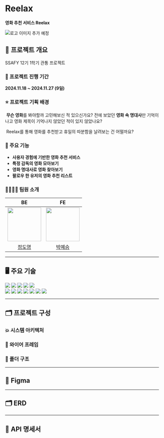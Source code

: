 # Reelax

**영화 추천 서비스 Reelax**

<img src="" alt="로고 이미지 추가 예정">



## 🎯 프로젝트 개요

SSAFY 12기 1학기 관통 프로젝트

### 📆 프로젝트 진행 기간

**2024.11.18 ~ 2024.11.27 (9일)**

### ⭐ 프로젝트 기획 배경

&nbsp;**무슨 영화**를 봐야할까 고민해보신 적 있으신가요? 전에 보았던 **영화 속 명대사**만 기억이 나고 영화 제목이 기억나지 않았던 적이 있지 않았나요?

&nbsp;Reelax를 통해 영화를 추천받고 휴일의 따분함을 날려보는 건 어떨까요?

### 🚀 주요 기능

- **사용자 경험에 기반한 영화 추천 서비스**
- **특정 감독의 영화 모아보기**
- **영화 명대사로 영화 찾아보기**
- **팔로우 한 유저의 영화 추천 리스트**

### 👨‍👩‍👧‍👦 팀원 소개

| **BE** | **FE** |
| :------: | :------: |
| [<img src="https://avatars.githubusercontent.com/u/154123905?v=4" width="110" > <br/>](https://github.com/SorrowAddict) | [<img src="https://avatars.githubusercontent.com/u/175369181?v=4" width="110">](https://github.com/Yeseung-Park) |
| [정도영](https://github.com/SorrowAddict) | [박예승](https://github.com/Yeseung-Park) |

---


## 🖥️ 주요 기술

<div>  
  <img src="https://img.shields.io/badge/python-3776AB?style=flat-square&logo=python&logoColor=white"> 
  <img src="https://img.shields.io/badge/html5-E34F26?style=flat-square&logo=html5&logoColor=white"> 
  <img src="https://img.shields.io/badge/css-1572B6?style=flat-square&logo=css3&logoColor=white"> 
  <img src="https://img.shields.io/badge/javascript-F7DF1E?style=flat-square&logo=javascript&logoColor=black"> 
  <img src="https://img.shields.io/badge/bootstrap-7952B3?style=flat-square&logo=bootstrap&logoColor=white">
  <br>

  <img src="https://img.shields.io/badge/django-092E20?style=flat-square&logo=django&logoColor=white">
  <img src="https://img.shields.io/badge/vue.js-4FC08D?style=flat-square&logo=vue.js&logoColor=white">
  <img src="https://img.shields.io/badge/react-61DAFB?style=flat-square&logo=react&logoColor=black">
  <!--
  <img src="https://img.shields.io/badge/typescript-3178C6?style=flat-square&logo=typescript&logoColor=white">
  -->
  <img src="https://img.shields.io/badge/axios-5A29E4?style=flat-square&logo=axios&logoColor=white"> 
  <img src="https://img.shields.io/badge/npm-CB3837?style=flat-square&logo=npm&logoColor=white">
  <img src="https://img.shields.io/badge/mongoDB-47A248?style=flat-square&logo=MongoDB&logoColor=white">
  <img src="https://img.shields.io/badge/sqlite-003B57?style=flat-square&logo=sqlite&logoColor=white">
  <!-- <br> -->

  <!-- <img src="https://img.shields.io/badge/linux-FCC624?style=flat-square&logo=linux&logoColor=black"> 
  <img src="https://img.shields.io/badge/amazon ec2-FF9900?style=flat-square&logo=amazonec2&logoColor=black"> 
  <img src="https://img.shields.io/badge/azure-FF9900?style=flat-square&logo=amazonec2&logoColor=black"> 
  <img src="https://img.shields.io/badge/nginx-009639?style=flat-square&logo=nginx&logoColor=white">
  <img src="https://img.shields.io/badge/docker-2496ED?style=flat-square&logo=docker&logoColor=white">
  <img src="https://img.shields.io/badge/kubernetes-326CE5?style=flat-square&logo=kubernetes&logoColor=white">
  <br> -->


  <!-- <img src="https://img.shields.io/badge/mysql-4479A1?style=flat-square&logo=mysql&logoColor=white"> -->
  <!-- <img src="https://img.shields.io/badge/mariaDB-003545?style=flat-square&logo=mariaDB&logoColor=white"> -->
  <br>
</div>

---



## 🗂️ 프로젝트 구성

### 💥 시스템 아키텍처

### 🎨 와이어 프레임

### 📁 폴더 구조

---

## 🎨 Figma

---

## 🗂 ERD

---

## 📜 API 명세서

